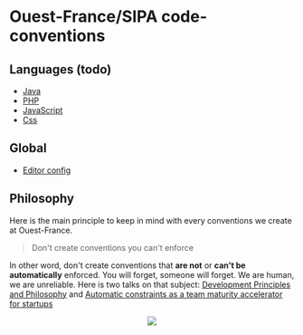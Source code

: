 # Ouest-France/SIPA code-conventions

## Languages (todo)

- [Java](/java)
- [PHP](/php)
- [JavaScript](/javascript)
- [Css](/css-conventions)

## Global

- [Editor config](/editor-conventions)

## Philosophy

Here is the main principle to keep in mind with every conventions we create at Ouest-France.

> Don't create conventions you can't enforce

In other word, don't create conventions that **are not** or **can't be** **automatically** enforced. You will forget, someone will forget. We are human, we are unreliable. Here is two talks on that subject: [Development Principles and Philosophy](https://www.slideshare.net/FGRibreau/development-principles-philosophy) and [Automatic constraints as a team maturity accelerator for startups](http://fr.slideshare.net/FGRibreau/automatic-constraints-as-a-team-maturity-accelerator-for-startups)

<p align="center"><a href="http://fr.slideshare.net/FGRibreau/automatic-constraints-as-a-team-maturity-accelerator-for-startups"><img src="https://cloud.githubusercontent.com/assets/138050/13495378/9a8e69aa-e14a-11e5-8970-52e004f5d22c.jpg"></a></p>

